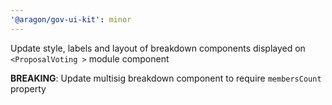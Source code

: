 ```yaml
---
'@aragon/gov-ui-kit': minor
---
```


Update style, labels and layout of breakdown components displayed on `<ProposalVoting >` module component

**BREAKING**: Update multisig breakdown component to require `membersCount` property
